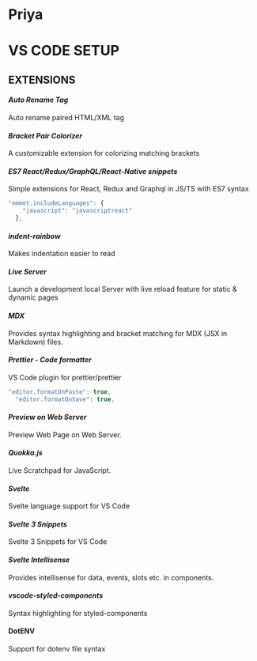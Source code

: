 # Priya
 # VS CODE SETUP

## EXTENSIONS

<!-- ![alt text](./1-ext.png) -->

#### _Auto Rename Tag_

Auto rename paired HTML/XML tag

#### _Bracket Pair Colorizer_

A customizable extension for colorizing matching brackets

#### _ES7 React/Redux/GraphQL/React-Native snippets_

Simple extensions for React, Redux and Graphql in JS/TS with ES7 syntax

```javascript
"emmet.includeLanguages": {
    "javascript": "javascriptreact"
  },
```

#### _indent-rainbow_

Makes indentation easier to read

#### _Live Server_

Launch a development local Server with live reload feature for static & dynamic pages

#### _MDX_

Provides syntax highlighting and bracket matching for MDX (JSX in Markdown) files.

<!-- ![alt text](./2-ext.png) -->

#### _Prettier - Code formatter_

VS Code plugin for prettier/prettier

```javascript
"editor.formatOnPaste": true,
  "editor.formatOnSave": true,
```

#### _Preview on Web Server_

Preview Web Page on Web Server.

#### _Quokka.js_

Live Scratchpad for JavaScript.

#### _Svelte_

Svelte language support for VS Code

#### _Svelte 3 Snippets_

Svelte 3 Snippets for VS Code

#### _Svelte Intellisense_

Provides intellisense for data, events, slots etc. in components.

#### _vscode-styled-components_

Syntax highlighting for styled-components

#### DotENV

Support for dotenv file syntax

<!-- ![alt text](./3-dotenv-ext.png) -->

